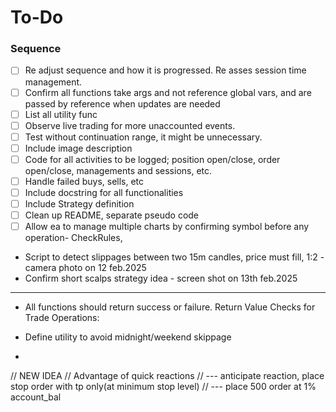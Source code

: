 # To-Do

### Sequence
- [ ] Re adjust sequence and how it is progressed. Re asses session time management.
- [ ] Confirm all functions take args and not reference global vars, and are passed by reference when updates are needed
- [ ] List all utility func
- [ ] Observe live trading for more unaccounted events.
- [ ] Test without continuation range, it might be unnecessary.
- [ ] Include image description
- [ ] Code for all activities to be logged; position open/close, order open/close, managements and sessions, etc.
- [ ] Handle failed buys, sells, etc
- [ ] Include docstring for all functionalities
- [ ] Include Strategy definition
- [ ] Clean up README, separate pseudo code
- [ ] Allow ea to manage multiple charts by confirming symbol before any operation- CheckRules,
- Script to detect slippages between two 15m candles, price must fill, 1:2 - camera photo on 12 feb.2025
- Confirm short scalps strategy idea - screen shot on 13th feb.2025
---
- All functions should return success or failure. Return Value Checks for Trade Operations:
- Define utility to avoid midnight/weekend skippage

-
// NEW IDEA
// Advantage of quick reactions
// --- anticipate reaction, place stop order with tp only(at minimum stop level)
// --- place 500 order at 1% account_bal